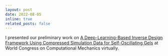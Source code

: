 ```yaml
---
layout: post
date: 2022-08-05
inline: true
related_posts: false
---
```



I presented our preliminary work on [A Deep-Learning-Based Inverse Design Framework Using Compressed Simulation Data for Self-Oscillating Gels](https://www.wccm2022.org) at World Congress on Computational Mechanics virtually.
